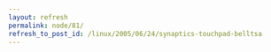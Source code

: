 ```yaml
---
layout: refresh
permalink: node/81/
refresh_to_post_id: /linux/2005/06/24/synaptics-touchpad-belltsa
---
```

